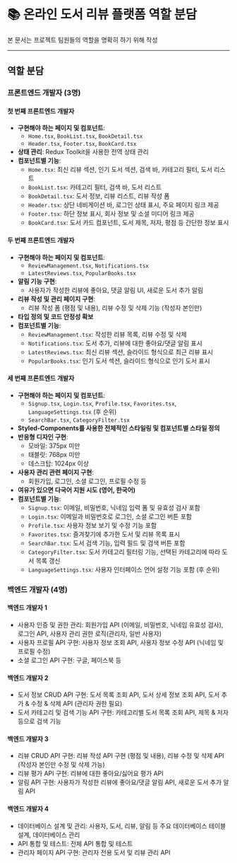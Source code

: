 # 📚 온라인 도서 리뷰 플랫폼 역할 분담

본 문서는 프로젝트 팀원들의 역할을 명확히 하기 위해 작성

---

## 역할 분담

### 프론트엔드 개발자 (3명)

#### 첫 번째 프론트엔드 개발자
- **구현해야 하는 페이지 및 컴포넌트**:
  - `Home.tsx`, `BookList.tsx`, `BookDetail.tsx`
  - `Header.tsx`, `Footer.tsx`, `BookCard.tsx`
- **상태 관리**: Redux Toolkit을 사용한 전역 상태 관리
- **컴포넌트별 기능**:
  - `Home.tsx`: 최신 리뷰 섹션, 인기 도서 섹션, 검색 바, 카테고리 필터, 도서 리스트
  - `BookList.tsx`: 카테고리 필터, 검색 바, 도서 리스트
  - `BookDetail.tsx`: 도서 정보, 리뷰 리스트, 리뷰 작성 폼
  - `Header.tsx`: 상단 네비게이션 바, 로그인 상태 표시, 주요 페이지 링크 제공
  - `Footer.tsx`: 하단 정보 표시, 회사 정보 및 소셜 미디어 링크 제공
  - `BookCard.tsx`: 도서 카드 컴포넌트, 도서 제목, 저자, 평점 등 간단한 정보 표시

#### 두 번째 프론트엔드 개발자
- **구현해야 하는 페이지 및 컴포넌트**:
  - `ReviewManagement.tsx`, `Notifications.tsx`
  - `LatestReviews.tsx`, `PopularBooks.tsx`
- **알림 기능 구현**:
  - 사용자가 작성한 리뷰에 좋아요, 댓글 알림 UI, 새로운 도서 추가 알림
- **리뷰 작성 및 관리 페이지 구현**:
  - 리뷰 작성 폼 (평점 및 내용), 리뷰 수정 및 삭제 기능 (작성자 본인만)
- **타입 정의 및 코드 안정성 확보**
- **컴포넌트별 기능**:
  - `ReviewManagement.tsx`: 작성한 리뷰 목록, 리뷰 수정 및 삭제
  - `Notifications.tsx`: 도서 추가, 리뷰에 대한 좋아요/댓글 알림 표시
  - `LatestReviews.tsx`: 최신 리뷰 섹션, 슬라이드 형식으로 최근 리뷰 표시
  - `PopularBooks.tsx`: 인기 도서 섹션, 슬라이드 형식으로 인기 도서 표시

#### 세 번째 프론트엔드 개발자
- **구현해야 하는 페이지 및 컴포넌트**:
  - `Signup.tsx`, `Login.tsx`, `Profile.tsx`, `Favorites.tsx`, `LanguageSettings.tsx` (후 순위)
  - `SearchBar.tsx`, `CategoryFilter.tsx`
- **Styled-Components를 사용한 전체적인 스타일링 및 컴포넌트별 스타일 정의**
- **반응형 디자인 구현**:
  - 모바일: 375px 미만
  - 태블릿: 768px 미만
  - 데스크탑: 1024px 이상
- **사용자 관리 관련 페이지 구현**:
  - 회원가입, 로그인, 소셜 로그인, 프로필 수정 등
- **여유가 있으면 다국어 지원 시도 (영어, 한국어)**
- **컴포넌트별 기능**:
  - `Signup.tsx`: 이메일, 비밀번호, 닉네임 입력 폼 및 유효성 검사 포함
  - `Login.tsx`: 이메일과 비밀번호로 로그인, 소셜 로그인 버튼 포함
  - `Profile.tsx`: 사용자 정보 보기 및 수정 기능 포함
  - `Favorites.tsx`: 즐겨찾기에 추가한 도서 및 리뷰 목록 표시
  - `SearchBar.tsx`: 도서 검색 기능, 입력 필드 및 검색 버튼 포함
  - `CategoryFilter.tsx`: 도서 카테고리 필터링 기능, 선택된 카테고리에 따라 도서 목록 갱신
  - `LanguageSettings.tsx`: 사용자 인터페이스 언어 설정 기능 포함 (후 순위)


### 백엔드 개발자 (4명)

#### 백엔드 개발자 1
- 사용자 인증 및 권한 관리: 회원가입 API (이메일, 비밀번호, 닉네임 유효성 검사), 로그인 API, 사용자 관리 권한 로직(관리자, 일반 사용자)
- 사용자 프로필 API 구현: 사용자 정보 조회 API, 사용자 정보 수정 API (닉네임 및 프로필 수정)
- 소셜 로그인 API 구현: 구글, 페이스북 등

#### 백엔드 개발자 2
- 도서 정보 CRUD API 구현: 도서 목록 조회 API, 도서 상세 정보 조회 API, 도서 추가 & 수정 & 삭제 API (관리자 권한 필요)
- 도서 카테고리 및 검색 기능 API 구현: 카테고리별 도서 목록 조회 API, 제목 & 저자 등으로 검색 기능

#### 백엔드 개발자 3
- 리뷰 CRUD API 구현: 리뷰 작성 API 구현 (평점 및 내용), 리뷰 수정 및 삭제 API (작성자 본인만 수정 및 삭제 가능)
- 리뷰 평가 API 구현: 리뷰에 대한 좋아요/싫어요 평가 API
- 알림 API 구현: 사용자가 작성한 리뷰에 좋아요/댓글 알림 API, 새로운 도서 추가 알림 API

#### 백엔드 개발자 4
- 데이터베이스 설계 및 관리: 사용자, 도서, 리뷰, 알림 등 주요 데이터베이스 테이블 설계, 데이터베이스 관리
- API 통합 및 테스트: 전체 API 통합 및 테스트
- 관리자 페이지 API 구현: 관리자 전용 도서 및 리뷰 관리 API
